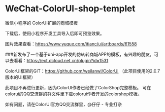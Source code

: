 # WeChat-ColorUI-shop-templet
微信小程序的 ColorUI扩展的商城模板

下载后，使用小程序开发工具导入后即可预览效果。

图片效果查看：https://www.yuque.com/itianc/ui/artboards/61558

###新发布了一个基于uni-app开发的仿转转商城APP的模板，有兴趣的朋友，可以去看看：https://ext.dcloud.net.cn/plugin?id=1531

ColorUI框架的GIT：https://github.com/weilanwl/ColorUI
（此项目使用的2.0.7版本的UI框架）

此项目不再进行更新，因为ColorUI作者已经做了ColorShop完整模板。
可在colorui的QQ交流群的群文件里下载colorui作者开发的colorshop模板。

如有问题，请在ColorUI官方QQ交流群里，@仔仔 - 专业打杂
